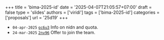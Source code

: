 +++
title = 'bima-2025-id'
date = '2025-04-07T21:05:57+07:00'
draft = false
type = 'slides'
authors = ['viridi']
tags = ['bima-2025-id']
categories = ['proposals']
url = '25d19'
+++

+ `04-apr-2025` [`gc6u3`](https://osf.io/gc6u3) Info on nidn and quota.
+ `24-mar-2025` [`2nv96`](https://osf.io/2nv96) Offer to join the team.
